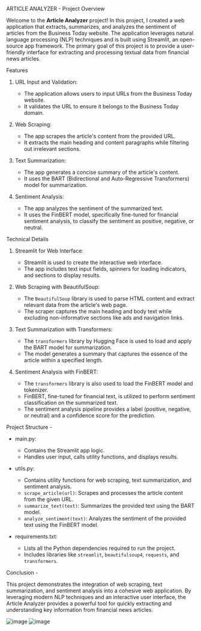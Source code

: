 ARTICLE ANALYZER - 
Project Overview

Welcome to the **Article Analyzer** project! In this project, I created a web application that extracts, summarizes, and analyzes the sentiment of articles from the Business Today website. The application leverages natural language processing (NLP) techniques and is built using Streamlit, an open-source app framework. The primary goal of this project is to provide a user-friendly interface for extracting and processing textual data from financial news articles.

Features

1. URL Input and Validation:
   - The application allows users to input URLs from the Business Today website.
   - It validates the URL to ensure it belongs to the Business Today domain.

2. Web Scraping:
   - The app scrapes the article's content from the provided URL.
   - It extracts the main heading and content paragraphs while filtering out irrelevant sections.

3. Text Summarization:
   - The app generates a concise summary of the article's content.
   - It uses the BART (Bidirectional and Auto-Regressive Transformers) model for summarization.

4. Sentiment Analysis:
   - The app analyzes the sentiment of the summarized text.
   - It uses the FinBERT model, specifically fine-tuned for financial sentiment analysis, to classify the sentiment as positive, negative, or neutral.

Technical Details

1. Streamlit for Web Interface:
   - Streamlit is used to create the interactive web interface.
   - The app includes text input fields, spinners for loading indicators, and sections to display results.

2. Web Scraping with BeautifulSoup:
   - The `BeautifulSoup` library is used to parse HTML content and extract relevant data from the article's web page.
   - The scraper captures the main heading and body text while excluding non-informative sections like ads and navigation links.

3. Text Summarization with Transformers:
   - The `transformers` library by Hugging Face is used to load and apply the BART model for summarization.
   - The model generates a summary that captures the essence of the article within a specified length.

4. Sentiment Analysis with FinBERT:
   - The `transformers` library is also used to load the FinBERT model and tokenizer.
   - FinBERT, fine-tuned for financial text, is utilized to perform sentiment classification on the summarized text.
   - The sentiment analysis pipeline provides a label (positive, negative, or neutral) and a confidence score for the prediction.

Project Structure - 

- main.py:
  - Contains the Streamlit app logic.
  - Handles user input, calls utility functions, and displays results.

- utils.py:
  - Contains utility functions for web scraping, text summarization, and sentiment analysis.
  - `scrape_article(url)`: Scrapes and processes the article content from the given URL.
  - `summarize_text(text)`: Summarizes the provided text using the BART model.
  - `analyze_sentiment(text)`: Analyzes the sentiment of the provided text using the FinBERT model.

- requirements.txt:
  - Lists all the Python dependencies required to run the project.
  - Includes libraries like `streamlit`, `beautifulsoup4`, `requests`, and `transformers`.


Conclusion - 

This project demonstrates the integration of web scraping, text summarization, and sentiment analysis into a cohesive web application. By leveraging modern NLP techniques and an interactive user interface, the Article Analyzer provides a powerful tool for quickly extracting and understanding key information from financial news articles.

![image](https://github.com/DSTAR15/Article-Analyser/assets/128448451/42fb88f5-3419-4c9b-a59f-ae69e9a01eef)
![image](https://github.com/DSTAR15/Article-Analyser/assets/128448451/02b241e1-493d-48ed-a97a-573fbc6f796c)


